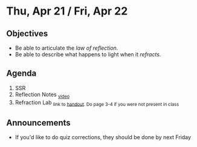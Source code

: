 Thu, Apr 21 / Fri, Apr 22
=================== 
   
    
Objectives    
------------    
- Be able to articulate the *law of reflection*.
- Be able to describe what happens to light when it *refracts*.
  
Agenda      
---------      
1. SSR
2. Reflection Notes <sub>[video](https://avon.schoology.com/course/5138386979/materials/gp/5896407065)</sub>
3. Refraction Lab <sub>link to [handout](https://avon.schoology.com/course/5138386979/materials/gp/5899818972). Do page 3-4 if you were not present in class</sub>

  
Announcements   
-------------    
- If you'd like to do quiz corrections, they should be done by next Friday

[s]: https://avon.schoology.com/course/5138386979/materials/gp/5889697939


<!--stackedit_data:
eyJoaXN0b3J5IjpbLTQ3Nzg1Mjc4NCwtOTQ1NDg2MzgxLDExMT
c0OTYwNjQsODY1NTY0OTA2LC0xNDA1NzcxOTUyLC0zMTk4ODQ3
NDgsMTUzMzIxMjg4NCwtMjA3OTkwMTc1MSw4MDc3ODQzODgsND
I4NzMzMTU5LDE3NDgwMDM0MzcsLTE4OTUyNDMxNDIsMTI5MTkx
NTA0MiwxODgxNTMyNTQ0LDg3OTgwNjQzNywtODU0MTc5MDA0LD
E0NDY2NjY5NTgsLTMzOTU1NjI0MCwtNzc0ODcxODE2LC05Nzgx
NDczNDNdfQ==
-->